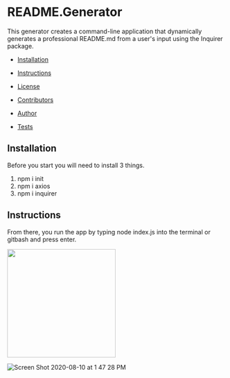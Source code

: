 
# README.Generator 
This generator creates a command-line application that dynamically generates a professional README.md from a user's input using the Inquirer package.

* [Installation](#Installation)

* [Instructions](#Instructions)

* [License](#License)

* [Contributors](#Contributors)

* [Author](#Author)

* [Tests](#Tests)
## Installation
Before you start you will need to install 3 things. 
1. npm i init
2. npm i axios
3. npm i inquirer
## Instructions
From there, you run the app by typing node index.js into the terminal or gitbash and press enter. 



<img src="process.gif" width="250">


![Screen Shot 2020-08-10 at 1 47 28 PM](https://user-images.githubusercontent.com/64044377/89819060-6e04f600-db10-11ea-9fca-7456922e0809.png)
